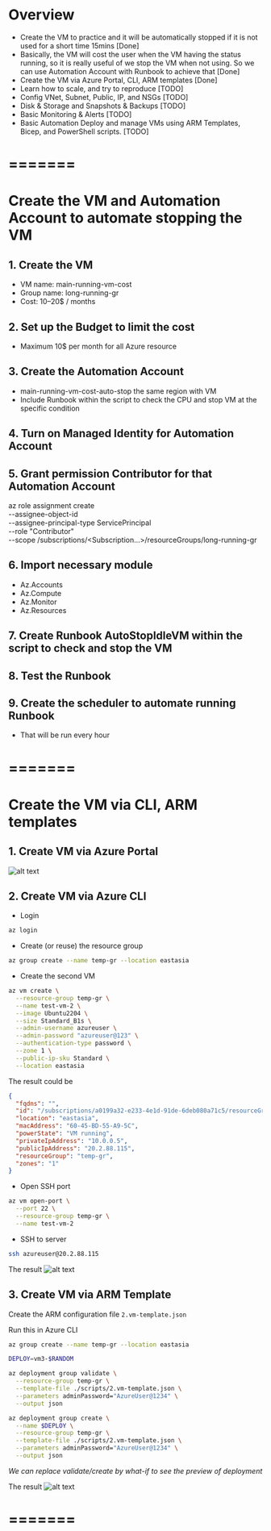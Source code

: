 # Overview

- Create the VM to practice and it will be automatically stopped if it is not used for a short time 15mins [Done]
- Basically, the VM will cost the user when the VM having the status running, so it is really useful of we stop the VM when not using. So we can use Automation Account with Runbook to achieve that [Done]
- Create the VM via Azure Portal, CLI, ARM templates [Done]
- Learn how to scale, and try to reproduce [TODO]
- Config VNet, Subnet, Public, IP, and NSGs [TODO]
- Disk & Storage and Snapshots & Backups [TODO]
- Basic Monitoring & Alerts [TODO]
- Basic Automation Deploy and manage VMs using ARM Templates, Bicep, and PowerShell scripts. [TODO]

# =======

# Create the VM and Automation Account to automate stopping the VM

## 1. Create the VM

- VM name: main-running-vm-cost
- Group name: long-running-gr
- Cost: 10–20$ / months

## 2. Set up the Budget to limit the cost

- Maximum 10$ per month for all Azure resource

## 3. Create the Automation Account

- main-running-vm-cost-auto-stop the same region with VM
- Include Runbook within the script to check the CPU and stop VM at the specific condition

## 4. Turn on Managed Identity for Automation Account

## 5. Grant permission Contributor for that Automation Account

az role assignment create \
 --assignee-object-id <ID> \
 --assignee-principal-type ServicePrincipal \
 --role "Contributor" \
 --scope /subscriptions/<Subscription...>/resourceGroups/long-running-gr

## 6. Import necessary module

- Az.Accounts
- Az.Compute
- Az.Monitor
- Az.Resources

## 7. Create Runbook AutoStopIdleVM within the script to check and stop the VM

## 8. Test the Runbook

## 9. Create the scheduler to automate running Runbook

- That will be run every hour

# =======

# Create the VM via CLI, ARM templates

## 1. Create VM via Azure Portal

![alt text](./images/VM-APT.png)

## 2. Create VM via Azure CLI

- Login

```sh
az login
```

- Create (or reuse) the resource group

```sh
az group create --name temp-gr --location eastasia
```

- Create the second VM

```sh
az vm create \
  --resource-group temp-gr \
  --name test-vm-2 \
  --image Ubuntu2204 \
  --size Standard_B1s \
  --admin-username azureuser \
  --admin-password "azureuser@123" \
  --authentication-type password \
  --zone 1 \
  --public-ip-sku Standard \
  --location eastasia

```

The result could be

```json
{
  "fqdns": "",
  "id": "/subscriptions/a0199a32-e233-4e1d-91de-6deb080a71c5/resourceGroups/temp-gr/providers/Microsoft.Compute/virtualMachines/test-vm-2",
  "location": "eastasia",
  "macAddress": "60-45-BD-55-A9-5C",
  "powerState": "VM running",
  "privateIpAddress": "10.0.0.5",
  "publicIpAddress": "20.2.88.115",
  "resourceGroup": "temp-gr",
  "zones": "1"
}
```

- Open SSH port

```sh
az vm open-port \
  --port 22 \
  --resource-group temp-gr \
  --name test-vm-2
```

- SSH to server

```sh
ssh azureuser@20.2.88.115
```

The result
![alt text](./images/VM-CLI.png)

## 3. Create VM via ARM Template

Create the ARM configuration file `2.vm-template.json`

Run this in Azure CLI

```sh
az group create --name temp-gr --location eastasia

DEPLOY=vm3-$RANDOM

az deployment group validate \
  --resource-group temp-gr \
  --template-file ./scripts/2.vm-template.json \
  --parameters adminPassword="AzureUser@1234" \
  --output json

az deployment group create \
  --name $DEPLOY \
  --resource-group temp-gr \
  --template-file ./scripts/2.vm-template.json \
  --parameters adminPassword="AzureUser@1234" \
  --output json
```

_We can replace validate/create by what-if to see the preview of deployment_

The result
![alt text](./images/VM-ARM.png)

# =======
